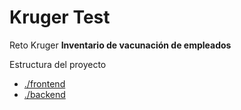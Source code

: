 # Kruger Test

Reto Kruger **Inventario de vacunación de empleados**

Estructura del proyecto

- [./frontend](./kruger_frontend/README.md)
- [./backend](./kruger_backend/README.md)